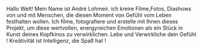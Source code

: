 Hallo  Welt!
 Mein Name ist André Lohmeir.  ich  kreire  Filme,Fotos, Diashows von und mit Menschen, die diesen Moment von Gefühl vom Leben festhalten wollen. Ich filme, fotografiere und erstelle mit Ihnen dieses Projekt, um diese wertvollen, energyreichen Emotionen als ein Stück in Kunst deines Kopfkinos zu verwirklichen. Lebe und Verwirkliche dein Gefühl  !
Kreätivität ist Intelligenz, die Spaß hat !
